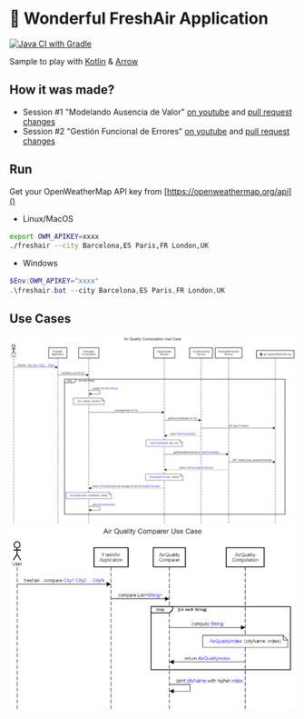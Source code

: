 # 🦄 Wonderful FreshAir Application
[![Java CI with Gradle](https://github.com/AdevintaSpain/wonderful-freshair-app/actions/workflows/gradle.yml/badge.svg)](https://github.com/AdevintaSpain/wonderful-freshair-app/actions/workflows/gradle.yml)

Sample to play with [Kotlin](https://kotlinlang.org/) & [Arrow](https://arrow-kt.io/)

## How it was made?

* Session #1 "Modelando Ausencia de Valor" [on youtube](https://youtu.be/q52oo2KOQYo) and [pull request changes](https://github.com/AdevintaSpain/wonderful-freshair-app/pull/1)
* Session #2 "Gestión Funcional de Errores" [on youtube](https://youtu.be/8RD_G6aY7Nk) and [pull request changes](https://github.com/AdevintaSpain/wonderful-freshair-app/pull/2)

## Run

Get your OpenWeatherMap API key from [https://openweathermap.org/api]()

* Linux/MacOS
```bash
export OWM_APIKEY=xxxx
./freshair --city Barcelona,ES Paris,FR London,UK
```

* Windows
```powershell
$Env:OWM_APIKEY="xxxx"
.\freshair.bat --city Barcelona,ES Paris,FR London,UK
```

## Use Cases

![air-quality-computation-usecase](doc/air-quality-computation-usecase.png)
![air-quality-comparer-usecase](doc/air-quality-comparer-usecase.png)
